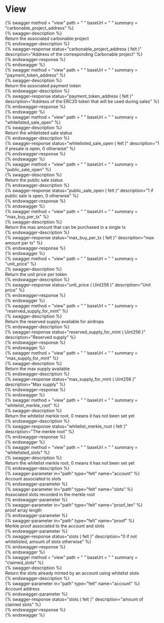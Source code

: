 
View
====
  
{% swagger method = "view" path = " " baseUrl = " " summary = "carbonable_project_address" %}  
{% swagger-description %}  
Return the associated carbonable project  
{% endswagger-description %}  
{% swagger-response status="carbonable_project_address ( felt )" description="Address of the corresponding Carbonable project" %}  
{% endswagger-response %}  
{% endswagger %}  
{% swagger method = "view" path = " " baseUrl = " " summary = "payment_token_address" %}  
{% swagger-description %}  
Return the associated payment token  
{% endswagger-description %}  
{% swagger-response status="payment_token_address ( felt )" description="Address of the ERC20 token that will be used during sales" %}  
{% endswagger-response %}  
{% endswagger %}  
{% swagger method = "view" path = " " baseUrl = " " summary = "whitelisted_sale_open" %}  
{% swagger-description %}  
Return the whitelisted sale status  
{% endswagger-description %}  
{% swagger-response status="whitelisted_sale_open ( felt )" description="1 if presale is open, 0 otherwise" %}  
{% endswagger-response %}  
{% endswagger %}  
{% swagger method = "view" path = " " baseUrl = " " summary = "public_sale_open" %}  
{% swagger-description %}  
Return the public sale status  
{% endswagger-description %}  
{% swagger-response status="public_sale_open ( felt )" description="1 if public sale is open, 0 otherwise" %}  
{% endswagger-response %}  
{% endswagger %}  
{% swagger method = "view" path = " " baseUrl = " " summary = "max_buy_per_tx" %}  
{% swagger-description %}  
Return the max amount that can be purchased in a single tx  
{% endswagger-description %}  
{% swagger-response status="max_buy_per_tx ( felt )" description="max amount per tx" %}  
{% endswagger-response %}  
{% endswagger %}  
{% swagger method = "view" path = " " baseUrl = " " summary = "unit_price" %}  
{% swagger-description %}  
Return the unit price per token  
{% endswagger-description %}  
{% swagger-response status="unit_price ( Uint256 )" description="Unit price" %}  
{% endswagger-response %}  
{% endswagger %}  
{% swagger method = "view" path = " " baseUrl = " " summary = "reserved_supply_for_mint" %}  
{% swagger-description %}  
Return the reserved supply available for airdrops  
{% endswagger-description %}  
{% swagger-response status="reserved_supply_for_mint ( Uint256 )" description="Reserved supply" %}  
{% endswagger-response %}  
{% endswagger %}  
{% swagger method = "view" path = " " baseUrl = " " summary = "max_supply_for_mint" %}  
{% swagger-description %}  
Return the max supply available  
{% endswagger-description %}  
{% swagger-response status="max_supply_for_mint ( Uint256 )" description="Max supply" %}  
{% endswagger-response %}  
{% endswagger %}  
{% swagger method = "view" path = " " baseUrl = " " summary = "whitelist_merkle_root" %}  
{% swagger-description %}  
Return the whitelist merkle root, 0 means it has not been set yet  
{% endswagger-description %}  
{% swagger-response status="whitelist_merkle_root ( felt )" description="The merkle root" %}  
{% endswagger-response %}  
{% endswagger %}  
{% swagger method = "view" path = " " baseUrl = " " summary = "whitelisted_slots" %}  
{% swagger-description %}  
Return the whitelist merkle root, 0 means it has not been set yet  
{% endswagger-description %}  
{% swagger-parameter in="path" type="felt" name="account" %}  
Account associated to slots  
{% endswagger-parameter %}  
{% swagger-parameter in="path" type="felt" name="slots" %}  
Associated slots recorded in the merkle root  
{% endswagger-parameter %}  
{% swagger-parameter in="path" type="felt" name="proof_len" %}  
proof array length  
{% endswagger-parameter %}  
{% swagger-parameter in="path" type="felt" name="proof" %}  
Merkle proof associated to the account and slots  
{% endswagger-parameter %}  
{% swagger-response status="slots ( felt )" description="0 if not whitelisted, amount of slots otherwise" %}  
{% endswagger-response %}  
{% endswagger %}  
{% swagger method = "view" path = " " baseUrl = " " summary = "claimed_slots" %}  
{% swagger-description %}  
Return the slots already minted by an account using whitelist slots  
{% endswagger-description %}  
{% swagger-parameter in="path" type="felt" name="account" %}  
Account address  
{% endswagger-parameter %}  
{% swagger-response status="slots ( felt )" description="amount of claimed slots" %}  
{% endswagger-response %}  
{% endswagger %}